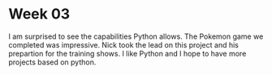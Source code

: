 # Week 03

I am surprised to see the capabilities Python allows.
The Pokemon game we completed was impressive. Nick took the lead on this project and his prepartion for the training shows. 
I like Python and I hope to have more projects based on python.